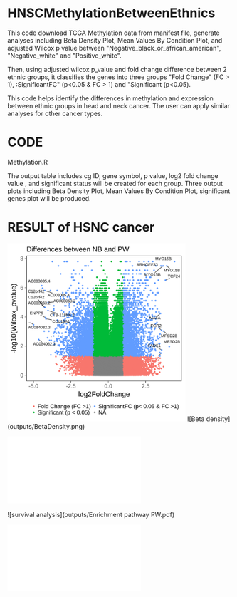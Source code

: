 # HNSCMethylationBetweenEthnics
This code download TCGA Methylation data from manifest file, generate analyses including Beta Density Plot, Mean Values By Condition Plot, and adjusted Wilcox p value between "Negative_black_or_african_american", "Negative_white" and "Positive_white". 

Then, using adjusted wilcox p_value and fold change difference between 2 ethnic groups, it classifies the genes into three groups "Fold Change" (FC > 1), :SignificantFC" (p<0.05 & FC > 1) and "Significant (p<0.05). 

This code helps identify the differences in methylation and expression between ethnic groups in head and neck cancer. The user can apply similar analyses for other cancer types. 

# CODE

Methylation.R

The output table includes cg ID, gene symbol, p value, log2 fold change value , and significant status will be created for each group. 
Three output plots including Beta Density Plot, Mean Values By Condition Plot, significant genes plot will be produced. 

# RESULT of HSNC cancer
<img src="outputs/HSNC.png" width="400" height="400">
![Beta density](outputs/BetaDensity.png)

![survival analysis](outputs/survival_pos_vs_neg_W.pdf)

![survival analysis](outputs/Enrichment pathway PW.pdf)

![Mutational burden](outputs/Mutational_burden.pdf)



